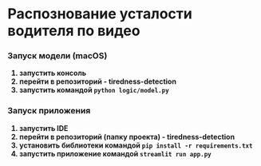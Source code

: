 # Распознование усталости водителя по видео


<b>

### Запуск модели (macOS)
1. запустить консоль
2. перейти в репозиторий - tiredness-detection
3. запустить командой ` python logic/model.py `

### Запуск приложения 
1. запустить IDE
2. перейти в репозиторий (папку проекта) - tiredness-detection
3. установить библиотеки командой ` pip install -r requirements.txt `
4. запустить приложение командой ` streamlit run app.py `
